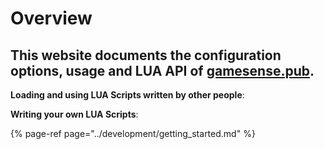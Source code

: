 # Overview

## This website documents the configuration options, usage and LUA API of [gamesense.pub](https://gamesense.pub).

**Loading and using LUA Scripts written by other people**:

**Writing your own LUA Scripts**:

{% page-ref page="../development/getting\_started.md" %}

